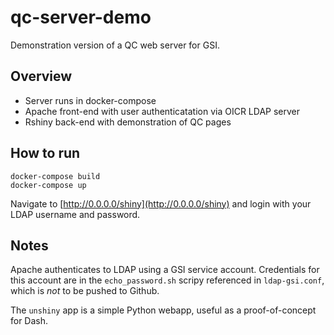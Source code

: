 # qc-server-demo

Demonstration version of a QC web server for GSI.

## Overview

- Server runs in docker-compose
- Apache front-end with user authenticatation via OICR LDAP server
- Rshiny back-end with demonstration of QC pages


## How to run

```
docker-compose build
docker-compose up
```

Navigate to [http://0.0.0.0/shiny](http://0.0.0.0/shiny) and login with your LDAP
username and password.


## Notes

Apache authenticates to LDAP using a GSI service account. Credentials for this
account are in the `echo_password.sh` scripy referenced in `ldap-gsi.conf`,
which is _not_ to be pushed to Github.

The `unshiny` app is a simple Python webapp, useful as a proof-of-concept for Dash.
